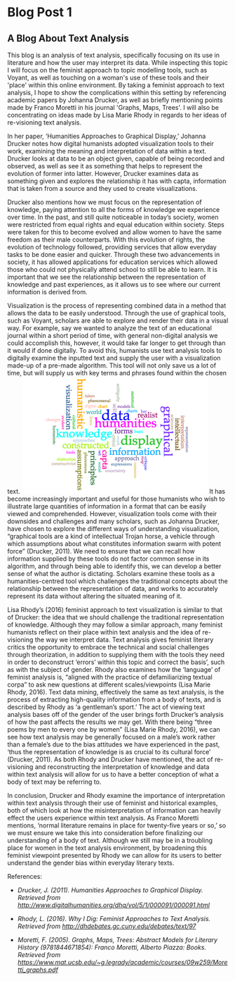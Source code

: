 # Blog Post 1

## A Blog About Text Analysis


  This blog is an analysis of text analysis, specifically focusing on its use in literature and how the user may interpret its data. While inspecting this topic I will focus on the feminist approach to topic modelling tools, such as Voyant, as well as touching on a woman's use of these tools and their 'place' within this online environment. By taking a feminist approach to text analysis, I hope to show the complications within this setting by referencing academic papers by Johanna Drucker, as well as briefly mentioning points made by Franco Moretti in his journal 'Graphs, Maps, Trees'. I will also be concentrating on ideas made by Lisa Marie Rhody in regards to her ideas of re-visioning text analysis. 

  In her paper, ‘Humanities Approaches to Graphical Display,’ Johanna Drucker notes how digital humanists adopted visualization tools to their work, examining the meaning and interpretation of data within a text. Drucker looks at data to be an object given, capable of being recorded and observed, as well as see it as something that helps to represent the evolution of former into latter. However, Drucker examines data as something given and explores the relationship it has with capta, information that is taken from a source and they used to create visualizations.

  Drucker also mentions how we must focus on the representation of knowledge, paying attention to all the forms of knowledge we experience over time. In the past, and still quite noticeable in today’s society, women were restricted from equal rights and equal education within society. Steps were taken for this to become evolved and allow women to have the same freedom as their male counterparts. With this evolution of rights, the evolution of technology followed, providing services that allow everyday tasks to be done easier and quicker. Through these two advancements in society, it has allowed applications for education services which allowed those who could not physically attend school to still be able to learn. It is important that we see the relationship between the representation of knowledge and past experiences, as it allows us to see where our current information is derived from. 

  Visualization is the process of representing combined data in a method that allows the data to be easily understood. Through the use of graphical tools, such as Voyant, scholars are able to explore and render their data in a visual way. For example, say we wanted to analyze the text of an educational journal within a short period of time, with general non-digital analysis we could accomplish this, however, it would take far longer to get through than it would if done digitally. To avoid this, humanists use text analysis tools to digitally examine the inputted text and supply the user with a visualization made-up of a pre-made algorithm. This tool will not only save us a lot of time, but will supply us with key terms and phrases found within the chosen text. <img src="textanalysis johanna drucker.png" alt="Example of Voyant" /> It has become increasingly important and useful for those humanists who wish to illustrate large quantities of information in a format that can be easily viewed and comprehended. However, visualization tools come with their downsides and challenges and many scholars, such as Johanna Drucker, have chosen to explore the different ways of understanding visualization, “graphical tools are a kind of intellectual Trojan horse, a vehicle through which assumptions about what constitutes information swarm with potent force” (Drucker, 2011). We need to ensure that we can recall how information supplied by these tools do not factor common sense in its algorithm, and through being able to identify this, we can develop a better sense of what the author is dictating. Scholars examine these tools as a humanities-centred tool which challenges the traditional concepts about the relationship between the representation of data, and works to accurately represent its data without altering the situated meaning of it. 

  Lisa Rhody’s (2016) feminist approach to text visualization is similar to that of Drucker: the idea that we should challenge the traditional representation of knowledge. Although they may follow a similar approach, many feminist humanists reflect on their place within text analysis and the idea of re-visioning the way we interpret data. Text analysis gives feminist literary critics the opportunity to embrace the technical and social challenges through theorization, in addition to supplying them with the tools they need in order to deconstruct ‘errors’ within this topic and correct the basis’, such as with the subject of gender. Rhody also examines how the ‘language’ of feminist analysis is, “aligned with the practice of defamiliarizing textual corpa” to ask new questions at different scales/viewpoints (Lisa Marie Rhody, 2016). Text data mining, effectively the same as text analysis, is the process of extracting high-quality information from a body of texts, and is described by Rhody as ‘a gentleman’s sport.’ The act of viewing text analysis bases off of the gender of the user brings forth Drucker’s analysis of how the past affects the results we may get. With there being “three poems by men to every one by women” (Lisa Marie Rhody, 2016), we can see how text analysis may be generally focused on a male’s work rather than a female’s due to the bias attitudes we have experienced in the past, ‘thus the representation of knowledge is as crucial to its cultural force’ (Drucker, 2011). As both Rhody and Drucker have mentioned, the act of re-visioning and reconstructing the interpretation of knowledge and data within text analysis will allow for us to have a better conception of what a body of text may be referring to. 
  
  In conclusion, Drucker and Rhody examine the importance of interpretation within text analysis through their use of feminist and historical examples, both of which look at how the misinterpretation of information can heavily effect the users experience within text analysis. As Franco Moretti mentions, ‘normal literature remains in place for twenty-five years or so,’ so we must ensure we take this into consideration before finalizing our understanding of a body of text. Although we still may be in a troubling place for women in the text analysis environment, by broadening this feminist viewpoint presented by Rhody we can allow for its users to better understand the gender bias within everyday literary texts. 

References:
  
-	_Drucker, J. (2011). Humanities Approaches to Graphical Display. Retrieved from http://www.digitalhumanities.org/dhq/vol/5/1/000091/000091.html_

-	_Rhody, L. (2016). Why I Dig: Feminist Approaches to Text Analysis. Retrieved from http://dhdebates.gc.cuny.edu/debates/text/97_

-	_Moretti, F. (2005). Graphs, Maps, Trees: Abstract Models for Literary History (9781844671854): Franco Moretti, Alberto Piazza: Books. Retrieved from https://www.mat.ucsb.edu/~g.legrady/academic/courses/09w259/Moretti_graphs.pdf_


